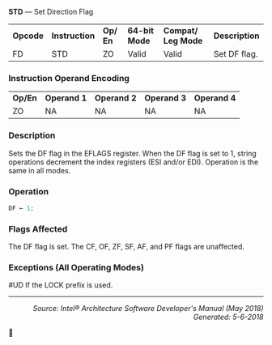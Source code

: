 <b>STD</b> — Set Direction Flag
<table>
	<tr>
		<td><b>Opcode</b></td>
		<td><b>Instruction</b></td>
		<td><b>Op/ En</b></td>
		<td><b>64-bit Mode</b></td>
		<td><b>Compat/ Leg Mode</b></td>
		<td><b>Description</b></td>
	</tr>
	<tr>
		<td>FD</td>
		<td>STD</td>
		<td>ZO</td>
		<td>Valid</td>
		<td>Valid</td>
		<td>Set DF flag.</td>
	</tr>
</table>


### Instruction Operand Encoding
<table>
	<tr>
		<td><b>Op/En</b></td>
		<td><b>Operand 1</b></td>
		<td><b>Operand 2</b></td>
		<td><b>Operand 3</b></td>
		<td><b>Operand 4</b></td>
	</tr>
	<tr>
		<td>ZO</td>
		<td>NA</td>
		<td>NA</td>
		<td>NA</td>
		<td>NA</td>
	</tr>
</table>


### Description
Sets the DF flag in the EFLAGS register. When the DF flag is set to 1, string operations decrement the index registers
 (ESI and/or EDI). Operation is the same in all modes.

### Operation

```java
DF ← 1;
```
### Flags Affected

The DF flag is set. The CF, OF, ZF, SF, AF, and PF flags are unaffected.

### Exceptions (All Operating Modes)

<p>#UD
If the LOCK prefix is used.

 --- 
<p align="right"><i>Source: Intel® Architecture Software Developer's Manual (May 2018)<br>Generated: 5-6-2018</i></p>

